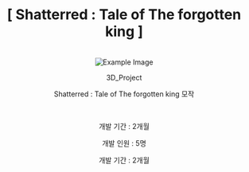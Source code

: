 <div align="center">
  
  <h1>[ Shatterred : Tale of The forgotten king ]</h1>
  </br>
  <img src="https://user-images.githubusercontent.com/12345678/123456789-abcdef.png" alt="Example Image">
  </br>
  <p>3D_Project</p>
  <p>Shatterred : Tale of The forgotten king  모작</p>
  </br>
  <p>개발 기간 : 2개월</p>
  <p>개발 인원 : 5명</p>
  <p>개발 기간 : 2개월</p>



</div>
